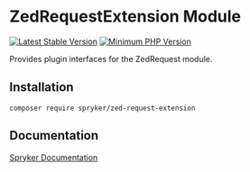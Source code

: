# ZedRequestExtension Module
[![Latest Stable Version](https://poser.pugx.org/spryker/zed-request-extension/v/stable.svg)](https://packagist.org/packages/spryker/zed-request-extension)
[![Minimum PHP Version](https://img.shields.io/badge/php-%3E%3D%207.4-8892BF.svg)](https://php.net/)

Provides plugin interfaces for the ZedRequest module.

## Installation

```
composer require spryker/zed-request-extension
```

## Documentation

[Spryker Documentation](https://docs.spryker.com)
